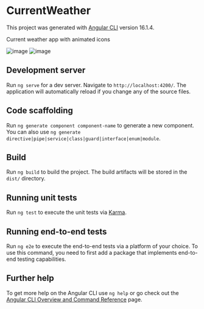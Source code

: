 # CurrentWeather

This project was generated with [Angular CLI](https://github.com/angular/angular-cli) version 16.1.4.

Current weather app with animated icons
 
![image](https://github.com/FabioFarinella96/CurrentWeatherApp-Angular/assets/121029029/8c98206a-3a40-47b8-8f58-0b4e6b6ff464)   ![image](https://github.com/FabioFarinella96/CurrentWeatherApp-Angular/assets/121029029/ae086bdf-699b-4df7-8913-8b8ea70b0edc)

## Development server

Run `ng serve` for a dev server. Navigate to `http://localhost:4200/`. The application will automatically reload if you change any of the source files.

## Code scaffolding

Run `ng generate component component-name` to generate a new component. You can also use `ng generate directive|pipe|service|class|guard|interface|enum|module`.

## Build

Run `ng build` to build the project. The build artifacts will be stored in the `dist/` directory.

## Running unit tests

Run `ng test` to execute the unit tests via [Karma](https://karma-runner.github.io).

## Running end-to-end tests

Run `ng e2e` to execute the end-to-end tests via a platform of your choice. To use this command, you need to first add a package that implements end-to-end testing capabilities.

## Further help

To get more help on the Angular CLI use `ng help` or go check out the [Angular CLI Overview and Command Reference](https://angular.io/cli) page.

